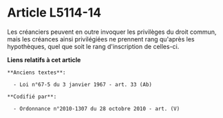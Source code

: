 # Article L5114-14

Les créanciers peuvent en outre invoquer les privilèges du droit commun, mais les créances ainsi privilégiées ne prennent
rang qu'après les hypothèques, quel que soit le rang d'inscription de celles-ci.

**Liens relatifs à cet article**

	**Anciens textes**:

	  - Loi n°67-5 du 3 janvier 1967 - art. 33 (Ab)

	**Codifié par**:

	  - Ordonnance n°2010-1307 du 28 octobre 2010 - art. (V)
